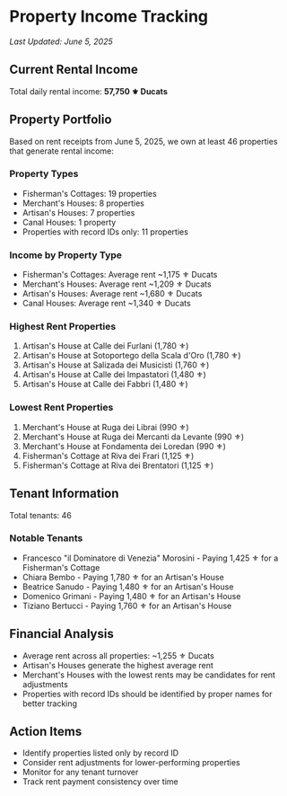 # Property Income Tracking
*Last Updated: June 5, 2025*

## Current Rental Income
Total daily rental income: **57,750 ⚜️ Ducats**

## Property Portfolio
Based on rent receipts from June 5, 2025, we own at least 46 properties that generate rental income:

### Property Types
- Fisherman's Cottages: 19 properties
- Merchant's Houses: 8 properties
- Artisan's Houses: 7 properties
- Canal Houses: 1 property
- Properties with record IDs only: 11 properties

### Income by Property Type
- Fisherman's Cottages: Average rent ~1,175 ⚜️ Ducats
- Merchant's Houses: Average rent ~1,209 ⚜️ Ducats
- Artisan's Houses: Average rent ~1,680 ⚜️ Ducats
- Canal Houses: Average rent ~1,340 ⚜️ Ducats

### Highest Rent Properties
1. Artisan's House at Calle dei Furlani (1,780 ⚜️)
2. Artisan's House at Sotoportego della Scala d'Oro (1,780 ⚜️)
3. Artisan's House at Salizada dei Musicisti (1,760 ⚜️)
4. Artisan's House at Calle dei Impastatori (1,480 ⚜️)
5. Artisan's House at Calle dei Fabbri (1,480 ⚜️)

### Lowest Rent Properties
1. Merchant's House at Ruga dei Librai (990 ⚜️)
2. Merchant's House at Ruga dei Mercanti da Levante (990 ⚜️)
3. Merchant's House at Fondamenta dei Loredan (990 ⚜️)
4. Fisherman's Cottage at Riva dei Frari (1,125 ⚜️)
5. Fisherman's Cottage at Riva dei Brentatori (1,125 ⚜️)

## Tenant Information
Total tenants: 46

### Notable Tenants
- Francesco "il Dominatore di Venezia" Morosini - Paying 1,425 ⚜️ for a Fisherman's Cottage
- Chiara Bembo - Paying 1,780 ⚜️ for an Artisan's House
- Beatrice Sanudo - Paying 1,480 ⚜️ for an Artisan's House
- Domenico Grimani - Paying 1,480 ⚜️ for an Artisan's House
- Tiziano Bertucci - Paying 1,760 ⚜️ for an Artisan's House

## Financial Analysis
- Average rent across all properties: ~1,255 ⚜️ Ducats
- Artisan's Houses generate the highest average rent
- Merchant's Houses with the lowest rents may be candidates for rent adjustments
- Properties with record IDs should be identified by proper names for better tracking

## Action Items
- Identify properties listed only by record ID
- Consider rent adjustments for lower-performing properties
- Monitor for any tenant turnover
- Track rent payment consistency over time
